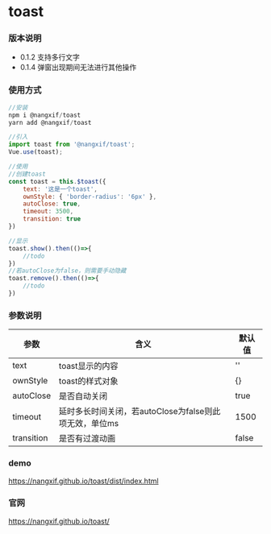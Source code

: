 # toast

### 版本说明

- 0.1.2    支持多行文字
- 0.1.4    弹窗出现期间无法进行其他操作

### 使用方式

```javascript
//安装
npm i @nangxif/toast
yarn add @nangxif/toast

//引入
import toast from '@nangxif/toast';
Vue.use(toast);

//使用
//创建toast
const toast = this.$toast({
	text: '这是一个toast',
	ownStyle: { 'border-radius': '6px' },
	autoClose: true,
	timeout: 3500,
	transition: true
})

//显示
toast.show().then(()=>{
	//todo
})
//若autoClose为false，则需要手动隐藏
toast.remove().then(()=>{
	//todo
})

```

### 参数说明

| 参数       | 含义                                                   | 默认值 |
| ---------- | ------------------------------------------------------ | ------ |
| text       | toast显示的内容                                        | ''     |
| ownStyle   | toast的样式对象                                        | {}     |
| autoClose  | 是否自动关闭                                           | true   |
| timeout    | 延时多长时间关闭，若autoClose为false则此项无效，单位ms | 1500   |
| transition | 是否有过渡动画                                         | false  |

### demo

https://nangxif.github.io/toast/dist/index.html

### 官网

https://nangxif.github.io/toast/
